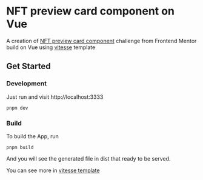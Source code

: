 # NFT preview card component on Vue

A creation of [NFT preview card component](https://www.frontendmentor.io/challenges/nft-preview-card-component-SbdUL_w0U)
challenge from Frontend Mentor build on Vue using [vitesse](https://github.com/antfu/vitesse) template

## Get Started

### Development
Just run and visit http://localhost:3333

```shell
pnpm dev
```
### Build
To build the App, run

```shell
pnpm build
```
And you will see the generated file in dist that ready to be served.

You can see more in [vitesse template](https://github.com/antfu/vitesse)
